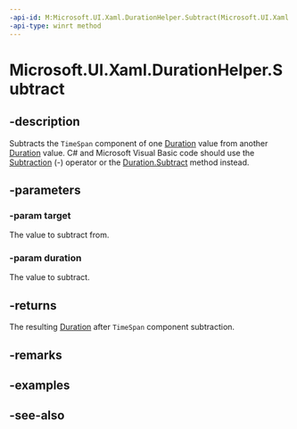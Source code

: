 ```yaml
---
-api-id: M:Microsoft.UI.Xaml.DurationHelper.Subtract(Microsoft.UI.Xaml.Duration,Microsoft.UI.Xaml.Duration)
-api-type: winrt method
---
```


<!-- Method syntax
public Microsoft.UI.Xaml.Duration Subtract(Microsoft.UI.Xaml.Duration target, Microsoft.UI.Xaml.Duration duration)
-->

# Microsoft.UI.Xaml.DurationHelper.Subtract

## -description

Subtracts the `TimeSpan` component of one [Duration](duration.md) value from another [Duration](duration.md) value. C# and Microsoft Visual Basic code should use the [Subtraction](/dotnet/api/windows.ui.xaml.duration.op_subtraction) (-) operator or the [Duration.Subtract](/dotnet/api/windows.ui.xaml.duration.subtract) method instead.

## -parameters

### -param target

The value to subtract from.

### -param duration

The value to subtract.

## -returns

The resulting [Duration](duration.md) after `TimeSpan` component subtraction.

## -remarks

## -examples

## -see-also

